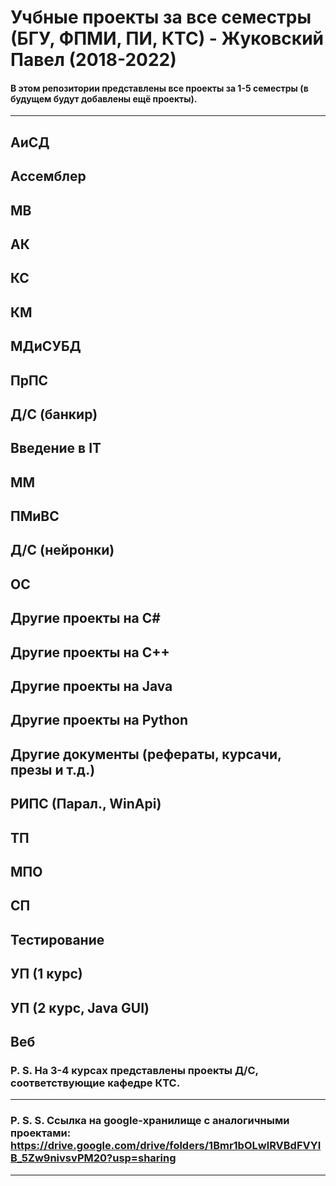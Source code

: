 Учбные проекты за все семестры (БГУ, ФПМИ, ПИ, КТС) - Жуковский Павел (2018-2022)
===
#### В этом репозитории представлены все проекты за 1-5 семестры (в будущем будут добавлены ещё проекты).
---
АиСД
---
Ассемблер
---
МВ
---
АК
---
КС
---
КМ
---
МДиСУБД
---
ПрПС
---
Д/С (банкир)
---
Введение в IT
---
ММ
---
ПМиВС
---
Д/С (нейронки)
---
ОС
---
Другие проекты на C#
---
Другие проекты на C++
---
Другие проекты на Java
---
Другие проекты на Python
---
Другие документы (рефераты, курсачи, презы и т.д.)
---
РИПС (Парал., WinApi)
---
ТП
---
МПО
---
СП
---
Тестирование
---
УП (1 курс)
---
УП (2 курс, Java GUI)
---
Веб
---
### P. S. На 3-4 курсах представлены проекты Д/С, соответствующие кафедре КТС.
---
### P. S. S. Ссылка на google-хранилище с аналогичными проектами: https://drive.google.com/drive/folders/1Bmr1bOLwlRVBdFVYIB_5Zw9nivsvPM20?usp=sharing
---
